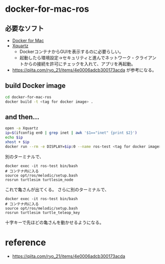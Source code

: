 # docker-for-mac-ros
## 必要なソフト
* [Docker for Mac](https://hub.docker.com/editions/community/docker-ce-desktop-mac)
* [Xquartz](https://www.xquartz.org)
    * DockerコンテナからGUIを表示するのに必要らしい。
    * 起動したら環境設定->セキュリティと進んでネットワーク・クライアントからの接続を許可にチェックを入れて、アプリを再起動。
* https://qiita.com/ryo_21/items/4e0006adcb300173acda が参考になる。

## build Docker image
```bash
cd docker-for-mac-ros
docker build -t <tag for docker image> .
```

## and then...
```bash
open -a Xquartz
ip=$(ifconfig en0 | grep inet | awk '$1=="inet" {print $2}')
echo $ip
xhost + $ip
docker run --rm -e DISPLAY=$ip:0 --name ros-test <tag for docker image> roscore
```
別のターミナルで、
```
docker exec -it ros-test bin/bash
# コンテナ内に入る
source opt/ros/melodic/setup.bash
rosrun turtlesim turtlesim_node
```
これで亀さんが出てくる。
さらに別のターミナルで、
```
docker exec -it ros-test bin/bash
# コンテナ内に入る
source opt/ros/melodic/setup.bash
rosrun turtlesim turtle_teleop_key
```
十字キーで先ほどの亀さんを動かせるようになる。
# reference
* https://qiita.com/ryo_21/items/4e0006adcb300173acda